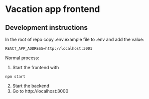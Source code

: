 # Vacation app frontend

## Development instructions
In the root of repo copy .env.example file to .env and add the value:
```
REACT_APP_ADDRESS=http://localhost:3001
```

Normal process:
1. Start the frontend with
```
npm start
```
2. Start the backend
3. Go to http://localhost:3000